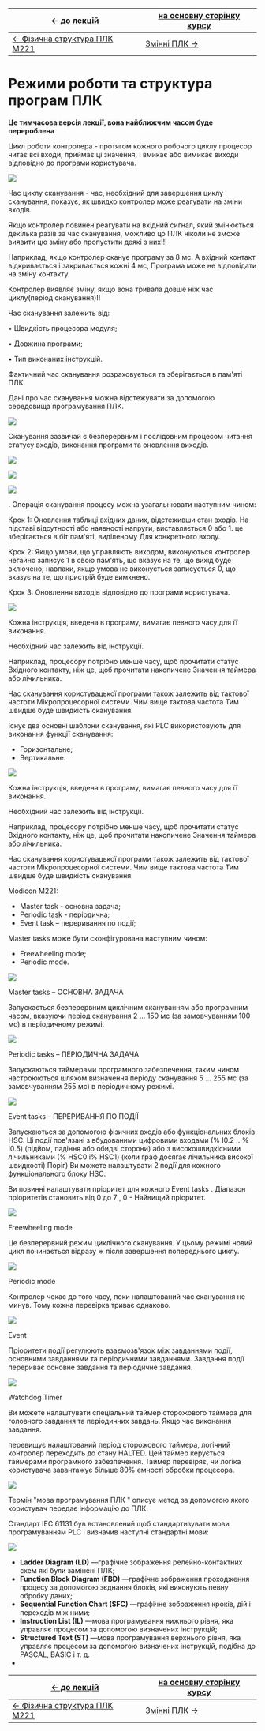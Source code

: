 | [<- до лекцій](README.md)                       | [на основну сторінку курсу](../README.md) |
| ----------------------------------------------- | ----------------------------------------- |
| [<- Фізична структура ПЛК M221](01_HardM221.md) | [Змінні ПЛК ->](8_vars.md)                |

# Режими роботи та структура програм ПЛК

**Це тимчасова версія лекції, вона найближчим часом буде перероблена**

Цикл роботи контролера - протягом кожного робочого циклу процесор читає всі входи, приймає ці значення, і вмикає або вимикає виходи відповідно до програми користувача.

![](media1/1_02.jpg)



Час циклу сканування - час, необхідний для завершення циклу сканування, показує, як швидко контролер може реагувати на зміни входів.

Якщо контролер повинен реагувати на вхідний сигнал, який змінюється декілька разів за час сканування, можливо цо ПЛК ніколи не зможе виявити цю зміну або пропустити деякі з них!!!

Наприклад, якщо контролер сканує програму за 8 мс. А вхідний контакт відкривається і закривається кожні 4 мс, Програма може не відповідати на зміну контакту.

Контролер виявляє зміну, якщо вона тривала довше ніж час циклу(період сканування)!!

Час сканування залежить від:

• Швидкість процесора модуля;

• Довжина програми;

• Тип виконаних інструкцій.

Фактичний час сканування розраховується та зберігається в пам'яті ПЛК.

Дані про час сканування можна відстежувати за допомогою середовища програмування ПЛК. 

![](media1/1_04.jpg)

Сканування зазвичай є безперервним і послідовним процесом читання статусу входів, виконання програми та оновлення виходів.

![](media1/1_05.jpg)



![](media1/1_06.jpg)





![](media1/1_07.jpg)



. Операція сканування процесу можна узагальнювати наступним чином:

Крок 1: Оновлення таблиці вхідних даних, відстеживши стан входів. На підставі відсутності або наявності напруги, виставляється 0 або 1. це зберігається в біт пам'яті, виділеному Для конкретного входу.

Крок 2: Якщо умови, що управляють виходом, виконуються контролер негайно записує 1 в свою пам'ять, що вказує на те, що вихід буде включено; навпаки, якщо умова не виконується записується 0, що вказує на те, що пристрій буде вимкнено.

Крок 3: Оновлення виходів відповідно до програми користувача.

![](media1/1_08.jpg)

Кожна інструкція, введена в програму, вимагає певного часу для її виконання. 

Необхідний час залежить від інструкції.

Наприклад, процесору потрібно менше часу, щоб прочитати статус Вхідного контакту, ніж це, щоб прочитати накопичене Значення таймера або лічильника.

Час сканування користувацької програми також залежить від тактової частоти Мікропроцесорної системи. Чим вище тактова частота Тим швидше буде швидкість сканування.



Існує два основні шаблони сканування, які PLC використовують для виконання функції сканування:

- Горизонтальне;
- Вертикальне.

![](media1/1_10.jpg)

Кожна інструкція, введена в програму, вимагає певного часу для її виконання. 

Необхідний час залежить від інструкції.

Наприклад, процесору потрібно менше часу, щоб прочитати статус Вхідного контакту, ніж це, щоб прочитати накопичене Значення таймера або лічильника.

Час сканування користувацької програми також залежить від тактової частоти Мікропроцесорної системи. Чим вище тактова частота Тим швидше буде швидкість сканування.



Modicon M221: 

- Master task  - основна задача;
- Periodic task - періодична;
- Event task – переривання по події;

Мaster tasks може бути сконфігурована наступним чином: 

- Freewheeling mode;
- Periodic mode.

![](media1/1_12.jpg)



Master tasks – ОСНОВНА ЗАДАЧА

Запускається безперервним циклічним скануванням або програмним часом, вказуючи період сканування 2 ... 150 мс (за замовчуванням 100 мс) в періодичному режимі.

![](media1/1_13.jpg)



Periodic tasks – ПЕРІОДИЧНА ЗАДАЧА

Запускаються таймерами програмного забезпечення, таким чином настроюються шляхом визначення періоду сканування 5 ... 255 мс (за замовчуванням 255 мс) в періодичному режимі.

![](media1/1_14.jpg)



Event tasks – ПЕРЕРИВАННЯ ПО ПОДІЇ

Запускаються за допомогою фізичних входів або функціональних блоків HSC. Ці події пов'язані з вбудованими цифровими входами (% I0.2 ...% I0.5) (підйом, падіння або обидві сторони) або з високошвидкісними лічильниками (% HSC0 і% HSC1) (коли граф досягає лічильника високої швидкості) Поріг) Ви можете налаштувати 2 події для кожного функціонального блоку HSC.

Ви повинні налаштувати пріоритет для кожного Event tasks . Діапазон пріоритетів становить від 0 до 7 , 0 - Найвищий пріоритет.

![](media1/1_15.jpg)



Freewheeling mode 

Це безперервний режим циклічного сканування. У цьому режимі новий цикл починається відразу ж після завершення попереднього циклу.

![](media1/1_16.jpg)



Рeriodic mode

Контролер чекає до того часу, поки налаштований час сканування не минув. Тому кожна перевірка триває однаково.

![](media1/1_17.jpg)



Event

Пріоритети події регулюють взаємозв'язок між завданнями події, основними завданнями та періодичними завданнями. Завдання події перериває основне завдання та періодичне завдання.

![](media1/1_18.jpg)



Watchdog Timer

Ви можете налаштувати спеціальний таймер сторожового таймера для головного завдання та періодичних завдань. Якщо час виконання завдання.

перевищує налаштований період сторожового таймера, логічний контролер переходить до стану HALTED. Цей таймер керується таймерами програмного забезпечення. Таймер перевіряє, чи логіка користувача завантажує більше 80% ємності обробки процесора.

![](media1/1_19.jpg)





Термін "мова програмування ПЛК " описує метод за допомогою якого користувач передає інформацію до ПЛК.

Стандарт IEC 61131  був встановлений щоб стандартизувати мови програмуванням PLC і визначив наступні стандартні мови:

![](media1/2_02.jpg)

- **Ladder Diagram (LD)** —графічне зображення релейно-контактних схем які були замінені ПЛК;
- **Function Block Diagram (FBD)** —графічне зображення проходження процесу за допомогою зєднання блоків, які виконують певну обробку даних;
- **Sequential Function Chart (SFC)** —графічне зображення кроків, дій і переходів між ними;
- **Instruction List (IL)** —мова програмування нижнього рівня, яка управляє процесом за допомогою визначених інструкцій;
- **Structured Text (ST)** —мова програмування верхнього рівня, яка управляє процесом за допомогою визначених інструкцій, подібна до PASCAL, BASIC і т. д.
- 

| [<- до лекцій](README.md)                       | [на основну сторінку курсу](../README.md) |
| ----------------------------------------------- | ----------------------------------------- |
| [<- Фізична структура ПЛК M221](01_HardM221.md) | [Змінні ПЛК ->](8_vars.md)                |